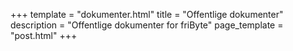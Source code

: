 +++
template = "dokumenter.html"
title = "Offentlige dokumenter" 
description = "Offentlige dokumenter for friByte"
page_template = "post.html"
+++